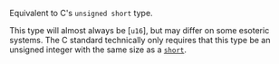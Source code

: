 Equivalent to C's `unsigned short` type.

This type will almost always be [`u16`], but may differ on some esoteric systems. The C standard technically only requires that this type be an unsigned integer with the same size as a [`short`].

[`short`]: c_short
